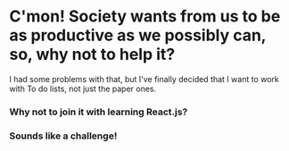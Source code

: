 # C'mon! Society wants from us to be as productive as we possibly can, so, why not to help it? 

I had some problems with that, but I've finally decided that I want to work with To do lists, not just the paper ones. 

### Why not to join it with learning React.js? 
### Sounds like a challenge! 
